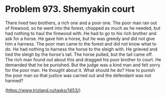 # Problem 973. Shemyakin court 

There lived two brothers, a rich one and a poor one. The poor man ran out of firewood, so he went into the forest, chopped as much as he needed, but had nothing to haul the firewood with. He had to go to his rich brother and ask for a horse. He gave him a horse, but he was greedy and did not give him a harness. The poor man came to the forest and did not know what to do. He had nothing to harness the horse to the sleigh with. He grieved and tied the sleigh by the horse's tail. The horse pulled, but the tail came off. The rich man found out about this and dragged his poor brother to court. He demanded that he be punished. But the judge was a kind man and felt sorry for the poor man. He thought about it. What should he do? How to punish the poor man so that justice was carried out and the defendant was not harmed?

(https://www.trizland.ru/tasks/1453/)